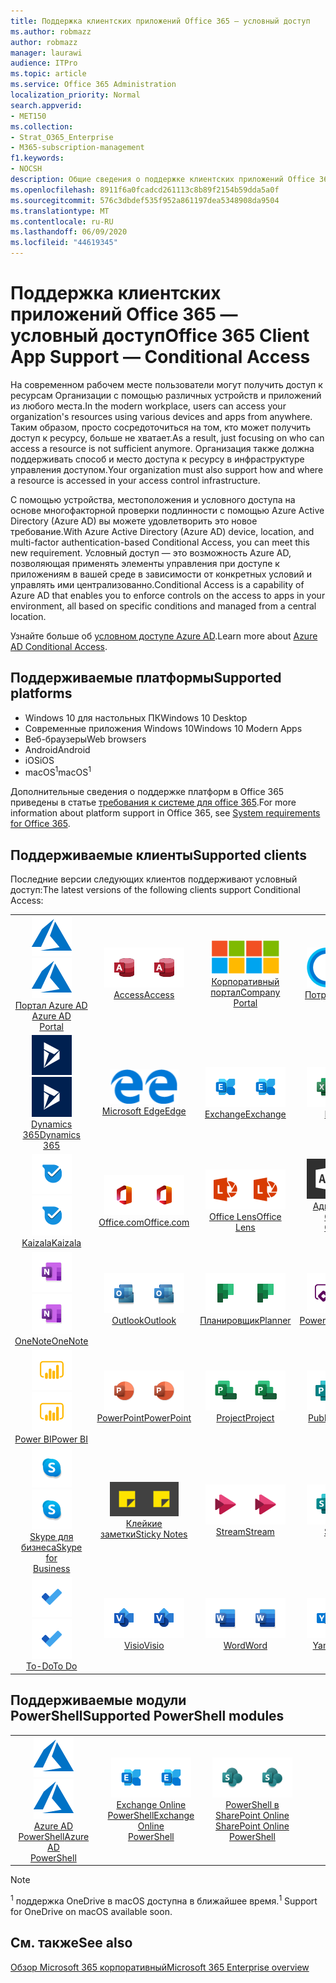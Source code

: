 ```yaml
---
title: Поддержка клиентских приложений Office 365 — условный доступ
ms.author: robmazz
author: robmazz
manager: laurawi
audience: ITPro
ms.topic: article
ms.service: Office 365 Administration
localization_priority: Normal
search.appverid:
- MET150
ms.collection:
- Strat_O365_Enterprise
- M365-subscription-management
f1.keywords:
- NOCSH
description: Общие сведения о поддержке клиентских приложений Office 365 для условного доступа
ms.openlocfilehash: 8911f6a0fcadcd261113c8b89f2154b59dda5a0f
ms.sourcegitcommit: 576c3dbdef535f952a861197dea5348908da9504
ms.translationtype: MT
ms.contentlocale: ru-RU
ms.lasthandoff: 06/09/2020
ms.locfileid: "44619345"
---
```

# <a name="office-365-client-app-support--conditional-access"></a><span data-ttu-id="8e93c-103">Поддержка клиентских приложений Office 365 — условный доступ</span><span class="sxs-lookup"><span data-stu-id="8e93c-103">Office 365 Client App Support — Conditional Access</span></span>

<span data-ttu-id="8e93c-104">На современном рабочем месте пользователи могут получить доступ к ресурсам Организации с помощью различных устройств и приложений из любого места.</span><span class="sxs-lookup"><span data-stu-id="8e93c-104">In the modern workplace, users can access your organization's resources using various devices and apps from anywhere.</span></span> <span data-ttu-id="8e93c-105">Таким образом, просто сосредоточиться на том, кто может получить доступ к ресурсу, больше не хватает.</span><span class="sxs-lookup"><span data-stu-id="8e93c-105">As a result, just focusing on who can access a resource is not sufficient anymore.</span></span> <span data-ttu-id="8e93c-106">Организация также должна поддерживать способ и место доступа к ресурсу в инфраструктуре управления доступом.</span><span class="sxs-lookup"><span data-stu-id="8e93c-106">Your organization must also support how and where a resource is accessed in your access control infrastructure.</span></span>

<span data-ttu-id="8e93c-107">С помощью устройства, местоположения и условного доступа на основе многофакторной проверки подлинности с помощью Azure Active Directory (Azure AD) вы можете удовлетворить это новое требование.</span><span class="sxs-lookup"><span data-stu-id="8e93c-107">With Azure Active Directory (Azure AD) device, location, and multi-factor authentication-based Conditional Access, you can meet this new requirement.</span></span> <span data-ttu-id="8e93c-108">Условный доступ — это возможность Azure AD, позволяющая применять элементы управления при доступе к приложениям в вашей среде в зависимости от конкретных условий и управлять ими централизованно.</span><span class="sxs-lookup"><span data-stu-id="8e93c-108">Conditional Access is a capability of Azure AD that enables you to enforce controls on the access to apps in your environment, all based on specific conditions and managed from a central location.</span></span>

<span data-ttu-id="8e93c-109">Узнайте больше об [условном доступе Azure AD](https://docs.microsoft.com/azure/active-directory/conditional-access/).</span><span class="sxs-lookup"><span data-stu-id="8e93c-109">Learn more about [Azure AD Conditional Access](https://docs.microsoft.com/azure/active-directory/conditional-access/).</span></span>

## <a name="supported-platforms"></a><span data-ttu-id="8e93c-110">Поддерживаемые платформы</span><span class="sxs-lookup"><span data-stu-id="8e93c-110">Supported platforms</span></span>

 - <span data-ttu-id="8e93c-111">Windows 10 для настольных ПК</span><span class="sxs-lookup"><span data-stu-id="8e93c-111">Windows 10 Desktop</span></span>
 - <span data-ttu-id="8e93c-112">Современные приложения Windows 10</span><span class="sxs-lookup"><span data-stu-id="8e93c-112">Windows 10 Modern Apps</span></span>
 - <span data-ttu-id="8e93c-113">Веб-браузеры</span><span class="sxs-lookup"><span data-stu-id="8e93c-113">Web browsers</span></span>
 - <span data-ttu-id="8e93c-114">Android</span><span class="sxs-lookup"><span data-stu-id="8e93c-114">Android</span></span>
 - <span data-ttu-id="8e93c-115">iOS</span><span class="sxs-lookup"><span data-stu-id="8e93c-115">iOS</span></span>
 - <span data-ttu-id="8e93c-116">macOS<sup>1</sup></span><span class="sxs-lookup"><span data-stu-id="8e93c-116">macOS<sup>1</sup></span></span>

<span data-ttu-id="8e93c-117">Дополнительные сведения о поддержке платформ в Office 365 приведены в статье [требования к системе для office 365](https://products.office.com/office-system-requirements).</span><span class="sxs-lookup"><span data-stu-id="8e93c-117">For more information about platform support in Office 365, see [System requirements for Office 365](https://products.office.com/office-system-requirements).</span></span>

## <a name="supported-clients"></a><span data-ttu-id="8e93c-118">Поддерживаемые клиенты</span><span class="sxs-lookup"><span data-stu-id="8e93c-118">Supported clients</span></span>

<span data-ttu-id="8e93c-119">Последние версии следующих клиентов поддерживают условный доступ:</span><span class="sxs-lookup"><span data-stu-id="8e93c-119">The latest versions of the following clients support Conditional Access:</span></span>

| | | | | | |
|:---:|:---:|:---:|:---:|:---:|:---:|
| <span data-ttu-id="8e93c-120">![Значок Azure](media/o365-azure-64x64.png)</span><span class="sxs-lookup"><span data-stu-id="8e93c-120">![Azure icon](media/o365-azure-64x64.png)</span></span> <br> [<span data-ttu-id="8e93c-121">Портал Azure AD <br></span><span class="sxs-lookup"><span data-stu-id="8e93c-121">Azure AD <br> Portal </span></span>](https://azure.microsoft.com/features/azure-portal/) | <span data-ttu-id="8e93c-122">![Значок Access](media/o365-access-64x64.png)</span><span class="sxs-lookup"><span data-stu-id="8e93c-122">![Access icon](media/o365-access-64x64.png)</span></span> <br> [<span data-ttu-id="8e93c-123">Access</span><span class="sxs-lookup"><span data-stu-id="8e93c-123">Access</span></span>](https://products.office.com/access) | <span data-ttu-id="8e93c-124">![Значок портала компании](media/o365-microsoft-64x64.png)</span><span class="sxs-lookup"><span data-stu-id="8e93c-124">![Company portal icon](media/o365-microsoft-64x64.png)</span></span> <br> [<span data-ttu-id="8e93c-125">Корпоративный <br> портал</span><span class="sxs-lookup"><span data-stu-id="8e93c-125">Company <br> Portal </span></span>](https://docs.microsoft.com/intune-user-help/sign-in-to-the-company-portal)  | <span data-ttu-id="8e93c-126">![Значок кортаны](media/o365-cortana-64x64.png)</span><span class="sxs-lookup"><span data-stu-id="8e93c-126">![Cortana icon](media/o365-cortana-64x64.png)</span></span> <br> [<span data-ttu-id="8e93c-127">Потребляет</span><span class="sxs-lookup"><span data-stu-id="8e93c-127">Cortana</span></span>](https://www.microsoft.com/cortana) | <span data-ttu-id="8e93c-128">![Значок delve](media/o365-delve-64x64.png)</span><span class="sxs-lookup"><span data-stu-id="8e93c-128">![Delve icon](media/o365-delve-64x64.png)</span></span> <br> [<span data-ttu-id="8e93c-129">Delve</span><span class="sxs-lookup"><span data-stu-id="8e93c-129">Delve</span></span>](https://products.office.com/business/intelligent-search) 
| <span data-ttu-id="8e93c-130">![Значок Dynamics 365](media/o365-dynamics365-64x64.png)</span><span class="sxs-lookup"><span data-stu-id="8e93c-130">![Dynamics 365 icon](media/o365-dynamics365-64x64.png)</span></span> <br> [<span data-ttu-id="8e93c-131">Dynamics 365</span><span class="sxs-lookup"><span data-stu-id="8e93c-131">Dynamics 365</span></span>](https://dynamics.microsoft.com) | <span data-ttu-id="8e93c-132">![Значок пограничного сервера](media/o365-edge-64x64.png)</span><span class="sxs-lookup"><span data-stu-id="8e93c-132">![Edge icon](media/o365-edge-64x64.png)</span></span> <br> [<span data-ttu-id="8e93c-133">Microsoft Edge</span><span class="sxs-lookup"><span data-stu-id="8e93c-133">Edge</span></span>](https://www.microsoft.com/windows/microsoft-edge) | <span data-ttu-id="8e93c-134">![Значок Exchange](media/o365-exchange-64x64.png)</span><span class="sxs-lookup"><span data-stu-id="8e93c-134">![Exchange icon](media/o365-exchange-64x64.png)</span></span> <br> [<span data-ttu-id="8e93c-135">Exchange</span><span class="sxs-lookup"><span data-stu-id="8e93c-135">Exchange</span></span>](https://products.office.com/exchange/exchange-online) | <span data-ttu-id="8e93c-136">![Значок Excel](media/o365-excel-64x64.png)</span><span class="sxs-lookup"><span data-stu-id="8e93c-136">![Excel icon](media/o365-excel-64x64.png)</span></span> <br> [<span data-ttu-id="8e93c-137">Excel</span><span class="sxs-lookup"><span data-stu-id="8e93c-137">Excel</span></span>](https://products.office.com/excel) | <span data-ttu-id="8e93c-138">![Значок Forms](media/o365-forms-64x64.png)</span><span class="sxs-lookup"><span data-stu-id="8e93c-138">![Forms icon](media/o365-forms-64x64.png)</span></span> <br> [<span data-ttu-id="8e93c-139">Forms</span><span class="sxs-lookup"><span data-stu-id="8e93c-139">Forms</span></span>](https://flow.microsoft.com/connectors/shared_microsoftforms/microsoft-forms/) 
| <span data-ttu-id="8e93c-140">![Значок Kaizala](media/o365-kaizala-64x64.png)</span><span class="sxs-lookup"><span data-stu-id="8e93c-140">![Kaizala icon](media/o365-kaizala-64x64.png)</span></span> <br> [<span data-ttu-id="8e93c-141">Kaizala</span><span class="sxs-lookup"><span data-stu-id="8e93c-141">Kaizala</span></span>](https://products.office.com/en/business/microsoft-kaizala) | <span data-ttu-id="8e93c-142">![Значок Office.com](media/o365-office-64x64.png)</span><span class="sxs-lookup"><span data-stu-id="8e93c-142">![Office.com icon](media/o365-office-64x64.png)</span></span> <br> [<span data-ttu-id="8e93c-143">Office.com</span><span class="sxs-lookup"><span data-stu-id="8e93c-143">Office.com</span></span>](https://www.office.com/) | <span data-ttu-id="8e93c-144">![Значок лупы](media/o365-lens-64x64.png)</span><span class="sxs-lookup"><span data-stu-id="8e93c-144">![Lens icon](media/o365-lens-64x64.png)</span></span> <br> [<span data-ttu-id="8e93c-145">Office Lens</span><span class="sxs-lookup"><span data-stu-id="8e93c-145">Office Lens</span></span>](https://www.microsoft.com/p/office-lens/9wzdncrfj3t8?activetab=pivot%3Aoverviewtab) | <span data-ttu-id="8e93c-146">![Значок администратора Office 365](media/o365-o365admin-64x64.png)</span><span class="sxs-lookup"><span data-stu-id="8e93c-146">![Office 365 Admin icon](media/o365-o365admin-64x64.png)</span></span> <br> [<span data-ttu-id="8e93c-147">Администратор Office 365 <br></span><span class="sxs-lookup"><span data-stu-id="8e93c-147">Office 365 <br> Admin</span></span>](https://products.office.com/business/manage-office-365-admin-app) | <span data-ttu-id="8e93c-148">![Значок OneDrive для бизнеса](media/o365-OneDrive-64x64.png)</span><span class="sxs-lookup"><span data-stu-id="8e93c-148">![OneDrive for Business icon](media/o365-OneDrive-64x64.png)</span></span> <br> [<span data-ttu-id="8e93c-149">OneDrive<sup>1</sup></span><span class="sxs-lookup"><span data-stu-id="8e93c-149">OneDrive<sup>1</sup></span></span>](https://products.office.com/onedrive-for-business/online-cloud-storage) 
| <span data-ttu-id="8e93c-150">![Значок OneNote](media/o365-OneNote-64x64.png)</span><span class="sxs-lookup"><span data-stu-id="8e93c-150">![OneNote icon](media/o365-OneNote-64x64.png)</span></span> <br> [<span data-ttu-id="8e93c-151">OneNote</span><span class="sxs-lookup"><span data-stu-id="8e93c-151">OneNote</span></span>](https://products.office.com/onenote) | <span data-ttu-id="8e93c-152">![Значок Outlook](media/o365-outlook-64x64.png)</span><span class="sxs-lookup"><span data-stu-id="8e93c-152">![Outlook icon](media/o365-outlook-64x64.png)</span></span> <br> [<span data-ttu-id="8e93c-153">Outlook</span><span class="sxs-lookup"><span data-stu-id="8e93c-153">Outlook</span></span>](https://products.office.com/outlook) | <span data-ttu-id="8e93c-154">![Значок Планировщика](media/o365-planner-64x64.png)</span><span class="sxs-lookup"><span data-stu-id="8e93c-154">![Planner icon](media/o365-planner-64x64.png)</span></span> <br> [<span data-ttu-id="8e93c-155">Планировщик</span><span class="sxs-lookup"><span data-stu-id="8e93c-155">Planner</span></span>](https://products.office.com/business/task-management-software) | <span data-ttu-id="8e93c-156">![Значок PowerApps](media/o365-powerapps-64x64.png)</span><span class="sxs-lookup"><span data-stu-id="8e93c-156">![PowerApps icon](media/o365-powerapps-64x64.png)</span></span> <br> [<span data-ttu-id="8e93c-157">PowerApps</span><span class="sxs-lookup"><span data-stu-id="8e93c-157">PowerApps</span></span>](https://powerapps.microsoft.com) | <span data-ttu-id="8e93c-158">![Значок автоматизированного управления питанием](media/o365-flow-64x64.png)</span><span class="sxs-lookup"><span data-stu-id="8e93c-158">![Power Automate icon](media/o365-flow-64x64.png)</span></span> <br> [<span data-ttu-id="8e93c-159">Автоматизация управления питанием <br></span><span class="sxs-lookup"><span data-stu-id="8e93c-159">Power <br> Automate</span></span>](https://flow.microsoft.com)
| <span data-ttu-id="8e93c-160">![Значок PowerBI](media/o365-powerbi-64x64.png)</span><span class="sxs-lookup"><span data-stu-id="8e93c-160">![PowerBI icon](media/o365-powerbi-64x64.png)</span></span> <br> [<span data-ttu-id="8e93c-161">Power BI</span><span class="sxs-lookup"><span data-stu-id="8e93c-161">Power BI</span></span>](https://powerbi.microsoft.com) | <span data-ttu-id="8e93c-162">![Значок PowerPoint](media/o365-powerpoint-64x64.png)</span><span class="sxs-lookup"><span data-stu-id="8e93c-162">![PowerPoint icon](media/o365-powerpoint-64x64.png)</span></span> <br> [<span data-ttu-id="8e93c-163">PowerPoint</span><span class="sxs-lookup"><span data-stu-id="8e93c-163">PowerPoint</span></span>](https://products.office.com/powerpoint) | <span data-ttu-id="8e93c-164">![Значок Project](media/o365-project-64x64.png)</span><span class="sxs-lookup"><span data-stu-id="8e93c-164">![Project icon](media/o365-project-64x64.png)</span></span> <br> [<span data-ttu-id="8e93c-165">Project</span><span class="sxs-lookup"><span data-stu-id="8e93c-165">Project</span></span>](https://products.office.com/project) | <span data-ttu-id="8e93c-166">![Значок Publisher](media/o365-publisher-64x64.png)</span><span class="sxs-lookup"><span data-stu-id="8e93c-166">![Publisher icon](media/o365-publisher-64x64.png)</span></span> <br> [<span data-ttu-id="8e93c-167">Publisher</span><span class="sxs-lookup"><span data-stu-id="8e93c-167">Publisher</span></span>](https://products.office.com/publisher) | <span data-ttu-id="8e93c-168">![Значок SharePoint](media/o365-sharepoint-64x64.png)</span><span class="sxs-lookup"><span data-stu-id="8e93c-168">![SharePoint icon](media/o365-sharepoint-64x64.png)</span></span> <br> [<span data-ttu-id="8e93c-169">SharePoint</span><span class="sxs-lookup"><span data-stu-id="8e93c-169">Sharepoint</span></span>](https://products.office.com/sharepoint) 
| <span data-ttu-id="8e93c-170">![Значок Skype для бизнеса](media/o365-skypeforbusiness-64x64.png)</span><span class="sxs-lookup"><span data-stu-id="8e93c-170">![Skype for Business icon](media/o365-skypeforbusiness-64x64.png)</span></span> <br> [<span data-ttu-id="8e93c-171">Skype для <br> бизнеса</span><span class="sxs-lookup"><span data-stu-id="8e93c-171">Skype for <br> Business</span></span>](https://www.skype.com/business/) | <span data-ttu-id="8e93c-172">![Значок клейких заметок](media/o365-stickynotes-64x64.png)</span><span class="sxs-lookup"><span data-stu-id="8e93c-172">![Sticky Notes icon](media/o365-stickynotes-64x64.png)</span></span> <br> [<span data-ttu-id="8e93c-173">Клейкие заметки</span><span class="sxs-lookup"><span data-stu-id="8e93c-173">Sticky Notes</span></span>](https://www.microsoft.com/p/microsoft-sticky-notes/9nblggh4qghw) | <span data-ttu-id="8e93c-174">![Значок Stream](media/o365-stream-64x64.png)</span><span class="sxs-lookup"><span data-stu-id="8e93c-174">![Stream icon](media/o365-stream-64x64.png)</span></span> <br> [<span data-ttu-id="8e93c-175">Stream</span><span class="sxs-lookup"><span data-stu-id="8e93c-175">Stream</span></span>](https://stream.microsoft.com) | <span data-ttu-id="8e93c-176">![Значок Sway](media/o365-sway-64x64.png)</span><span class="sxs-lookup"><span data-stu-id="8e93c-176">![Sway icon](media/o365-sway-64x64.png)</span></span> <br> [<span data-ttu-id="8e93c-177">Sway</span><span class="sxs-lookup"><span data-stu-id="8e93c-177">Sway</span></span>](https://sway.com) | <span data-ttu-id="8e93c-178">![Значок Teams](media/o365-teams-64x64.png)</span><span class="sxs-lookup"><span data-stu-id="8e93c-178">![Teams icon](media/o365-teams-64x64.png)</span></span> <br> [<span data-ttu-id="8e93c-179">Teams</span><span class="sxs-lookup"><span data-stu-id="8e93c-179">Teams</span></span>](https://products.office.com/microsoft-teams/group-chat-software) 
| <span data-ttu-id="8e93c-180">![Значок "to do"](media/o365-todo-64x64.png)</span><span class="sxs-lookup"><span data-stu-id="8e93c-180">![To Do icon](media/o365-todo-64x64.png)</span></span> <br> [<span data-ttu-id="8e93c-181">To-Do</span><span class="sxs-lookup"><span data-stu-id="8e93c-181">To Do</span></span>](https://todo.microsoft.com) | <span data-ttu-id="8e93c-182">![Значок Visio](media/o365-visio-64x64.png)</span><span class="sxs-lookup"><span data-stu-id="8e93c-182">![Visio icon](media/o365-visio-64x64.png)</span></span> <br> [<span data-ttu-id="8e93c-183">Visio</span><span class="sxs-lookup"><span data-stu-id="8e93c-183">Visio</span></span>](https://products.office.com/visio/flowchart-software) | <span data-ttu-id="8e93c-184">![Значок Word](media/o365-word-64x64.png)</span><span class="sxs-lookup"><span data-stu-id="8e93c-184">![Word icon](media/o365-word-64x64.png)</span></span> <br> [<span data-ttu-id="8e93c-185">Word</span><span class="sxs-lookup"><span data-stu-id="8e93c-185">Word</span></span>](https://products.office.com/word) | <span data-ttu-id="8e93c-186">![Значок Yammer](media/o365-yammer-64x64.png)</span><span class="sxs-lookup"><span data-stu-id="8e93c-186">![Yammer icon](media/o365-yammer-64x64.png)</span></span> <br> [<span data-ttu-id="8e93c-187">Yammer</span><span class="sxs-lookup"><span data-stu-id="8e93c-187">Yammer</span></span>](https://products.office.com/yammer/yammer-overview)

## <a name="supported-powershell-modules"></a><span data-ttu-id="8e93c-188">Поддерживаемые модули PowerShell</span><span class="sxs-lookup"><span data-stu-id="8e93c-188">Supported PowerShell modules</span></span>

| | | | | | |
|:---:|:---:|:---:|:---:|:---:|:---:|
| <span data-ttu-id="8e93c-189">![Значок Azure](media/o365-azure-64x64.png)</span><span class="sxs-lookup"><span data-stu-id="8e93c-189">![Azure icon](media/o365-azure-64x64.png)</span></span> <br> [<span data-ttu-id="8e93c-190">Azure AD <br> PowerShell</span><span class="sxs-lookup"><span data-stu-id="8e93c-190">Azure AD <br> PowerShell</span></span>](https://docs.microsoft.com/powershell/azure/active-directory/overview?view=azureadps-2.0) | <span data-ttu-id="8e93c-191">![Значок Exchange](media/o365-exchange-64x64.png)</span><span class="sxs-lookup"><span data-stu-id="8e93c-191">![Exchange icon](media/o365-exchange-64x64.png)</span></span> <br> [<span data-ttu-id="8e93c-192">Exchange Online <br> PowerShell</span><span class="sxs-lookup"><span data-stu-id="8e93c-192">Exchange Online <br> PowerShell</span></span>](https://docs.microsoft.com/powershell/exchange/exchange-online/exchange-online-powershell?view=exchange-ps) | <span data-ttu-id="8e93c-193">![Значок SharePoint](media/o365-sharepoint-64x64.png)</span><span class="sxs-lookup"><span data-stu-id="8e93c-193">![SharePoint icon](media/o365-sharepoint-64x64.png)</span></span> <br> [<span data-ttu-id="8e93c-194">PowerShell в SharePoint Online <br></span><span class="sxs-lookup"><span data-stu-id="8e93c-194">SharePoint Online <br> PowerShell</span></span>](https://docs.microsoft.com/powershell/sharepoint/sharepoint-online/connect-sharepoint-online)

> [!NOTE]
> <span data-ttu-id="8e93c-195"><sup>1</sup> поддержка OneDrive в macOS доступна в ближайшее время.</span><span class="sxs-lookup"><span data-stu-id="8e93c-195"><sup>1</sup> Support for OneDrive on macOS available soon.</span></span>

## <a name="see-also"></a><span data-ttu-id="8e93c-196">См. также</span><span class="sxs-lookup"><span data-stu-id="8e93c-196">See also</span></span>

[<span data-ttu-id="8e93c-197">Обзор Microsoft 365 корпоративный</span><span class="sxs-lookup"><span data-stu-id="8e93c-197">Microsoft 365 Enterprise overview</span></span>](https://docs.microsoft.com/microsoft-365/enterprise/microsoft-365-overview)
